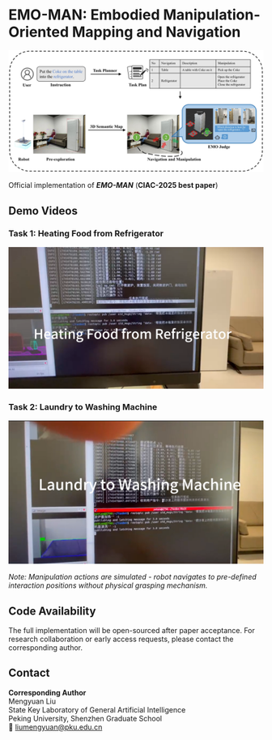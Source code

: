# EMO-MAN: Embodied Manipulation-Oriented Mapping and Navigation

[![Overview Figure](assets/overview.jpg)](assets/overview.jpg)  

Official implementation of ***EMO-MAN*** (**CIAC-2025 best paper**)

## Demo Videos
### Task 1: Heating Food from Refrigerator
[![Food Heating Demo](assets/food.png)](assets/Heating%20Food%20from%20Refrigerator.mp4)

### Task 2: Laundry to Washing Machine
[![Laundry Demo](assets/washing.png)](assets/Laundry%20to%20Washing%20Machine.mp4)

*Note: Manipulation actions are simulated - robot navigates to pre-defined interaction positions without physical grasping mechanism.*

## Code Availability
The full implementation will be open-sourced after paper acceptance. For research collaboration or early access requests, please contact the corresponding author.


## Contact
**Corresponding Author**  
Mengyuan Liu  
State Key Laboratory of General Artificial Intelligence  
Peking University, Shenzhen Graduate School  
📧 liumengyuan@pku.edu.cn
